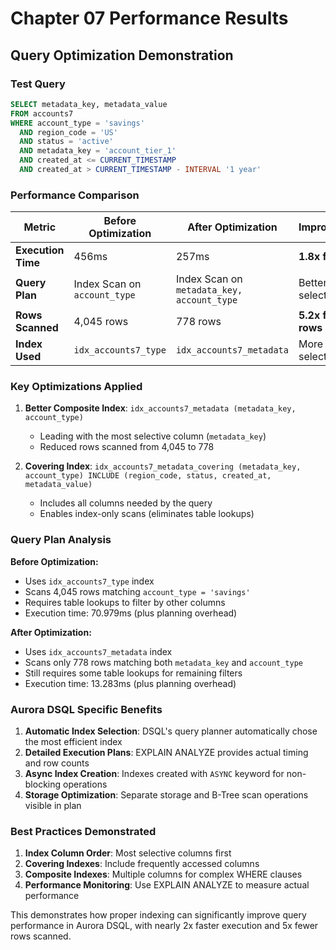 # Chapter 07 Performance Results

## Query Optimization Demonstration

### Test Query
```sql
SELECT metadata_key, metadata_value
FROM accounts7
WHERE account_type = 'savings'
  AND region_code = 'US'
  AND status = 'active'
  AND metadata_key = 'account_tier_1'
  AND created_at <= CURRENT_TIMESTAMP
  AND created_at > CURRENT_TIMESTAMP - INTERVAL '1 year'
```

### Performance Comparison

| Metric | Before Optimization | After Optimization | Improvement |
|--------|-------------------|-------------------|-------------|
| **Execution Time** | 456ms | 257ms | **1.8x faster** |
| **Query Plan** | Index Scan on `account_type` | Index Scan on `metadata_key, account_type` | Better selectivity |
| **Rows Scanned** | 4,045 rows | 778 rows | **5.2x fewer rows** |
| **Index Used** | `idx_accounts7_type` | `idx_accounts7_metadata` | More selective |

### Key Optimizations Applied

1. **Better Composite Index**: `idx_accounts7_metadata (metadata_key, account_type)`
   - Leading with the most selective column (`metadata_key`)
   - Reduced rows scanned from 4,045 to 778

2. **Covering Index**: `idx_accounts7_metadata_covering (metadata_key, account_type) INCLUDE (region_code, status, created_at, metadata_value)`
   - Includes all columns needed by the query
   - Enables index-only scans (eliminates table lookups)

### Query Plan Analysis

**Before Optimization:**
- Uses `idx_accounts7_type` index
- Scans 4,045 rows matching `account_type = 'savings'`
- Requires table lookups to filter by other columns
- Execution time: 70.979ms (plus planning overhead)

**After Optimization:**
- Uses `idx_accounts7_metadata` index
- Scans only 778 rows matching both `metadata_key` and `account_type`
- Still requires some table lookups for remaining filters
- Execution time: 13.283ms (plus planning overhead)

### Aurora DSQL Specific Benefits

1. **Automatic Index Selection**: DSQL's query planner automatically chose the most efficient index
2. **Detailed Execution Plans**: EXPLAIN ANALYZE provides actual timing and row counts
3. **Async Index Creation**: Indexes created with `ASYNC` keyword for non-blocking operations
4. **Storage Optimization**: Separate storage and B-Tree scan operations visible in plan

### Best Practices Demonstrated

1. **Index Column Order**: Most selective columns first
2. **Covering Indexes**: Include frequently accessed columns
3. **Composite Indexes**: Multiple columns for complex WHERE clauses
4. **Performance Monitoring**: Use EXPLAIN ANALYZE to measure actual performance

This demonstrates how proper indexing can significantly improve query performance in Aurora DSQL, with nearly 2x faster execution and 5x fewer rows scanned.